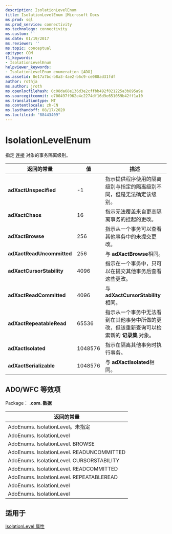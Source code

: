 ```yaml
---
description: IsolationLevelEnum
title: IsolationLevelEnum |Microsoft Docs
ms.prod: sql
ms.prod_service: connectivity
ms.technology: connectivity
ms.custom: ''
ms.date: 01/19/2017
ms.reviewer: ''
ms.topic: conceptual
apitype: COM
f1_keywords:
- IsolationLevelEnum
helpviewer_keywords:
- IsolationLevelEnum enumeration [ADO]
ms.assetid: 8e17a7bc-b8a3-4ae2-b6c9-ce088ad31fdf
author: rothja
ms.author: jroth
ms.openlocfilehash: 0c08da68e136d3e2cffbb492f021225a3b895a9e
ms.sourcegitcommit: e700497f962e4c2274df16d9e651059b42ff1a10
ms.translationtype: MT
ms.contentlocale: zh-CN
ms.lasthandoff: 08/17/2020
ms.locfileid: "88443409"
---
```

# <a name="isolationlevelenum"></a>IsolationLevelEnum
指定 [连接](../../../ado/reference/ado-api/connection-object-ado.md) 对象的事务隔离级别。  
  
|返回的常量|值|描述|  
|--------------|-----------|-----------------|  
|**adXactUnspecified**|-1|指示提供程序使用的隔离级别与指定的隔离级别不同，但是无法确定该级别。|  
|**adXactChaos**|16|指示无法覆盖来自更高隔离事务的挂起的更改。|  
|**adXactBrowse**|256|指示从一个事务可以查看其他事务中的未提交更改。|  
|**adXactReadUncommitted**|256|与 **adXactBrowse**相同。|  
|**adXactCursorStability**|4096|指示在一个事务中，只可以在提交其他事务后查看这些更改。|  
|**adXactReadCommitted**|4096|与 **adXactCursorStability**相同。|  
|**adXactRepeatableRead**|65536|指示从一个事务中无法看到在其他事务中所做的更改，但该重新查询可以检索新的 **记录集** 对象。|  
|**adXactIsolated**|1048576|指示在隔离其他事务时执行事务。|  
|**adXactSerializable**|1048576|与 **adXactIsolated**相同。|  
  
## <a name="adowfc-equivalent"></a>ADO/WFC 等效项  
 Package： **.com. 数据**  
  
|返回的常量|  
|--------------|  
|AdoEnums. IsolationLevel。未指定|  
|AdoEnums. IsolationLevel|  
|AdoEnums. IsolationLevel. BROWSE|  
|AdoEnums. IsolationLevel. READUNCOMMITTED|  
|AdoEnums. IsolationLevel. CURSORSTABILITY|  
|AdoEnums. IsolationLevel. READCOMMITTED|  
|AdoEnums. IsolationLevel. REPEATABLEREAD|  
|AdoEnums. IsolationLevel|  
|AdoEnums. IsolationLevel|  
  
## <a name="applies-to"></a>适用于  
 [IsolationLevel 属性](../../../ado/reference/ado-api/isolationlevel-property.md)
